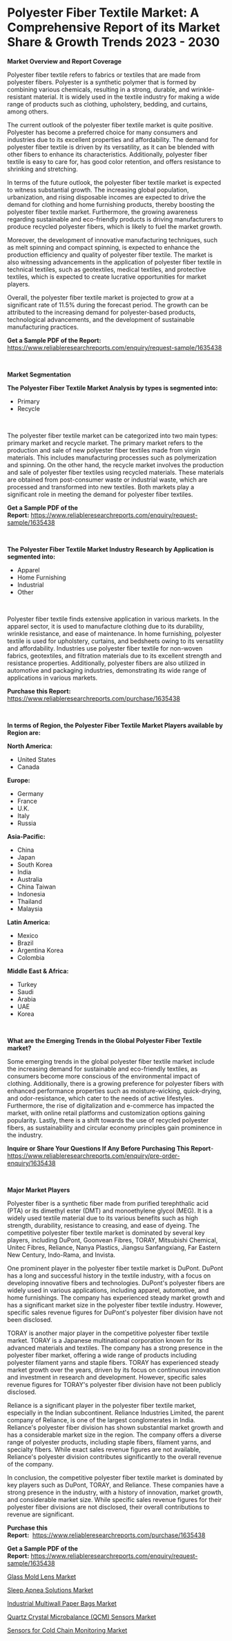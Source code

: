 <p><h1>Polyester Fiber Textile Market: A Comprehensive Report of its Market Share & Growth Trends 2023 - 2030</h1></p><p><strong>Market Overview and Report Coverage</strong></p>
<p><p>Polyester fiber textile refers to fabrics or textiles that are made from polyester fibers. Polyester is a synthetic polymer that is formed by combining various chemicals, resulting in a strong, durable, and wrinkle-resistant material. It is widely used in the textile industry for making a wide range of products such as clothing, upholstery, bedding, and curtains, among others.</p><p>The current outlook of the polyester fiber textile market is quite positive. Polyester has become a preferred choice for many consumers and industries due to its excellent properties and affordability. The demand for polyester fiber textile is driven by its versatility, as it can be blended with other fibers to enhance its characteristics. Additionally, polyester fiber textile is easy to care for, has good color retention, and offers resistance to shrinking and stretching.</p><p>In terms of the future outlook, the polyester fiber textile market is expected to witness substantial growth. The increasing global population, urbanization, and rising disposable incomes are expected to drive the demand for clothing and home furnishing products, thereby boosting the polyester fiber textile market. Furthermore, the growing awareness regarding sustainable and eco-friendly products is driving manufacturers to produce recycled polyester fibers, which is likely to fuel the market growth.</p><p>Moreover, the development of innovative manufacturing techniques, such as melt spinning and compact spinning, is expected to enhance the production efficiency and quality of polyester fiber textile. The market is also witnessing advancements in the application of polyester fiber textile in technical textiles, such as geotextiles, medical textiles, and protective textiles, which is expected to create lucrative opportunities for market players.</p><p>Overall, the polyester fiber textile market is projected to grow at a significant rate of 11.5% during the forecast period. The growth can be attributed to the increasing demand for polyester-based products, technological advancements, and the development of sustainable manufacturing practices.</p></p>
<p><strong>Get a Sample PDF of the Report:</strong> <a href="https://www.reliableresearchreports.com/enquiry/request-sample/1635438">https://www.reliableresearchreports.com/enquiry/request-sample/1635438</a></p>
<p>&nbsp;</p>
<p><strong>Market Segmentation</strong></p>
<p><strong>The Polyester Fiber Textile Market Analysis by types is segmented into:</strong></p>
<p><ul><li>Primary</li><li>Recycle</li></ul></p>
<p>&nbsp;</p>
<p><p>The polyester fiber textile market can be categorized into two main types: primary market and recycle market. The primary market refers to the production and sale of new polyester fiber textiles made from virgin materials. This includes manufacturing processes such as polymerization and spinning. On the other hand, the recycle market involves the production and sale of polyester fiber textiles using recycled materials. These materials are obtained from post-consumer waste or industrial waste, which are processed and transformed into new textiles. Both markets play a significant role in meeting the demand for polyester fiber textiles.</p></p>
<p><strong>Get a Sample PDF of the Report:</strong>&nbsp;<a href="https://www.reliableresearchreports.com/enquiry/request-sample/1635438">https://www.reliableresearchreports.com/enquiry/request-sample/1635438</a></p>
<p>&nbsp;</p>
<p><strong>The Polyester Fiber Textile Market Industry Research by Application is segmented into:</strong></p>
<p><ul><li>Apparel</li><li>Home Furnishing</li><li>Industrial</li><li>Other</li></ul></p>
<p>&nbsp;</p>
<p><p>Polyester fiber textile finds extensive application in various markets. In the apparel sector, it is used to manufacture clothing due to its durability, wrinkle resistance, and ease of maintenance. In home furnishing, polyester textile is used for upholstery, curtains, and bedsheets owing to its versatility and affordability. Industries use polyester fiber textile for non-woven fabrics, geotextiles, and filtration materials due to its excellent strength and resistance properties. Additionally, polyester fibers are also utilized in automotive and packaging industries, demonstrating its wide range of applications in various markets.</p></p>
<p><strong>Purchase this Report:</strong>&nbsp; <a href="https://www.reliableresearchreports.com/purchase/1635438">https://www.reliableresearchreports.com/purchase/1635438</a></p>
<p>&nbsp;</p>
<p><strong>In terms of Region, the Polyester Fiber Textile Market Players available by Region are:</strong></p>
<p>
    <p> <strong> North America: </strong>
        <ul>
            <li>United States</li>
            <li>Canada</li>
        </ul>
        </p> 
    <p> <strong> Europe: </strong>
        <ul>
            <li>Germany</li>
            <li>France</li>
            <li>U.K.</li>
            <li>Italy</li>
            <li>Russia</li>
        </ul>
        </p> 
    <p> <strong> Asia-Pacific: </strong>
        <ul>
            <li>China</li>
            <li>Japan</li>
            <li>South Korea</li>
            <li>India</li>
            <li>Australia</li>
            <li>China Taiwan</li>
            <li>Indonesia</li>
            <li>Thailand</li>
            <li>Malaysia</li>
        </ul>
        </p> 
    <p> <strong> Latin America: </strong>
        <ul>
            <li>Mexico</li>
            <li>Brazil</li>
            <li>Argentina Korea</li>
            <li>Colombia</li>
        </ul>
        </p> 
    <p> <strong> Middle East & Africa: </strong>
        <ul>
            <li>Turkey</li>
            <li>Saudi</li>
            <li>Arabia</li>
            <li>UAE</li>
            <li>Korea</li>
        </ul>
    </p>
    </p>
<p>&nbsp;</p>
<p><strong>What are the Emerging Trends in the Global Polyester Fiber Textile market?</strong></p>
<p><p>Some emerging trends in the global polyester fiber textile market include the increasing demand for sustainable and eco-friendly textiles, as consumers become more conscious of the environmental impact of clothing. Additionally, there is a growing preference for polyester fibers with enhanced performance properties such as moisture-wicking, quick-drying, and odor-resistance, which cater to the needs of active lifestyles. Furthermore, the rise of digitalization and e-commerce has impacted the market, with online retail platforms and customization options gaining popularity. Lastly, there is a shift towards the use of recycled polyester fibers, as sustainability and circular economy principles gain prominence in the industry.</p></p>
<p><strong>Inquire or Share Your Questions If Any Before Purchasing This Report</strong>- <a href="https://www.reliableresearchreports.com/enquiry/pre-order-enquiry/1635438">https://www.reliableresearchreports.com/enquiry/pre-order-enquiry/1635438</a></p>
<p>&nbsp;</p>
<p><strong>Major Market Players</strong></p>
<p><p>Polyester fiber is a synthetic fiber made from purified terephthalic acid (PTA) or its dimethyl ester (DMT) and monoethylene glycol (MEG). It is a widely used textile material due to its various benefits such as high strength, durability, resistance to creasing, and ease of dyeing. The competitive polyester fiber textile market is dominated by several key players, including DuPont, Goonvean Fibres, TORAY, Mitsubishi Chemical, Unitec Fibres, Reliance, Nanya Plastics, Jiangsu Sanfangxiang, Far Eastern New Century, Indo-Rama, and Invista.</p><p>One prominent player in the polyester fiber textile market is DuPont. DuPont has a long and successful history in the textile industry, with a focus on developing innovative fibers and technologies. DuPont's polyester fibers are widely used in various applications, including apparel, automotive, and home furnishings. The company has experienced steady market growth and has a significant market size in the polyester fiber textile industry. However, specific sales revenue figures for DuPont's polyester fiber division have not been disclosed.</p><p>TORAY is another major player in the competitive polyester fiber textile market. TORAY is a Japanese multinational corporation known for its advanced materials and textiles. The company has a strong presence in the polyester fiber market, offering a wide range of products including polyester filament yarns and staple fibers. TORAY has experienced steady market growth over the years, driven by its focus on continuous innovation and investment in research and development. However, specific sales revenue figures for TORAY's polyester fiber division have not been publicly disclosed.</p><p>Reliance is a significant player in the polyester fiber textile market, especially in the Indian subcontinent. Reliance Industries Limited, the parent company of Reliance, is one of the largest conglomerates in India. Reliance's polyester fiber division has shown substantial market growth and has a considerable market size in the region. The company offers a diverse range of polyester products, including staple fibers, filament yarns, and specialty fibers. While exact sales revenue figures are not available, Reliance's polyester division contributes significantly to the overall revenue of the company.</p><p>In conclusion, the competitive polyester fiber textile market is dominated by key players such as DuPont, TORAY, and Reliance. These companies have a strong presence in the industry, with a history of innovation, market growth, and considerable market size. While specific sales revenue figures for their polyester fiber divisions are not disclosed, their overall contributions to revenue are significant.</p></p>
<p><strong>Purchase this Report:</strong>&nbsp;&nbsp;<a href="https://www.reliableresearchreports.com/purchase/1635438">https://www.reliableresearchreports.com/purchase/1635438</a></p>
<p></p>
<p><strong>Get a Sample PDF of the Report:</strong>&nbsp;<a href="https://www.reliableresearchreports.com/enquiry/request-sample/1635438">https://www.reliableresearchreports.com/enquiry/request-sample/1635438</a></p>
<p><p><a href="https://www.linkedin.com/pulse/glass-mold-lens-market-size-share-amp-trends-analysis-jjt9e/">Glass Mold Lens Market</a></p><p><a href="https://medium.com/@stand.tough.park/sleep-apnea-solutions-market-size-cagr-trends-2024-2030-bbc05507b40f">Sleep Apnea Solutions Market</a></p><p><a href="https://medium.com/@tatemonahan564856/industrial-multiwall-paper-bags-market-size-growth-forecast-2023-2030-df555d5aa325">Industrial Multiwall Paper Bags Market</a></p><p><a href="https://www.linkedin.com/pulse/quartz-crystal-microbalance-qcm-sensors-market-size-2023-kpche/">Quartz Crystal Microbalance (QCM) Sensors Market</a></p><p><a href="https://www.linkedin.com/pulse/sensors-cold-chain-monitoring-market-size-share-global-analysis-iq8ge/">Sensors for Cold Chain Monitoring Market</a></p></p>